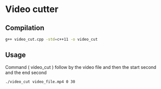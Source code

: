 # Video cutter

## Compilation
```bash
g++ video_cut.cpp -std=c++11 -o video_cut
```

## Usage
Command ( video_cut ) follow by the video file and then the start second and the end second
```bash
./video_cut video_file.mp4 0 30
```